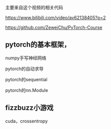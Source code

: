 主要来自这个视频的相关代码

https://www.bilibili.com/video/av62138405?p=2

https://github.com/ZeweiChu/PyTorch-Course

## pytorch的基本框架，

numpy手写神经网络

pytorch的自动求导

pytorch的sequential

pytorch的nn.Module

## fizzbuzz小游戏

cuda，crossentropy
